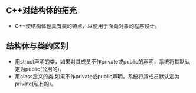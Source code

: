 ## C++对结构体的拓充

+	C++使结构体也具有类的特点，以便用于面向对象的程序设计。

## 结构体与类的区别
+	用struct声明的类，如果对其成员不作private或public的声明，系统将其默认定为public(公用的)。
+	用class定义的类,如果不作private或public声明，系统将其成员默认定为private(私有的)。

